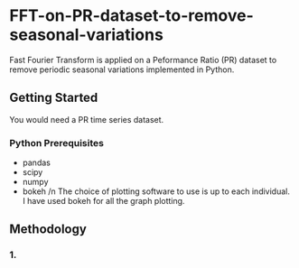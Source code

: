 # FFT-on-PR-dataset-to-remove-seasonal-variations
Fast Fourier Transform is applied on a Peformance Ratio (PR) dataset to remove periodic seasonal variations implemented in Python. 


## Getting Started
You would need a PR time series dataset. 

### Python Prerequisites
* pandas
* scipy
* numpy
* bokeh  /n
The choice of plotting software to use is up to each individual. I have used bokeh for all the graph plotting.

## Methodology
### 1. 



